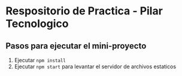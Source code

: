# Respositorio de Practica - Pilar Tecnologico

## Pasos para ejecutar el mini-proyecto
1. Ejecutar `npm install` 
2. Ejecutar `npm start` para levantar el servidor de archivos estaticos